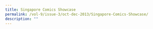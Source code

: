 ```yaml
---
title: Singapore Comics Showcase
permalink: /vol-9/issue-3/oct-dec-2013/Singapore-Comics-Showcase/
description: ""
---
```

